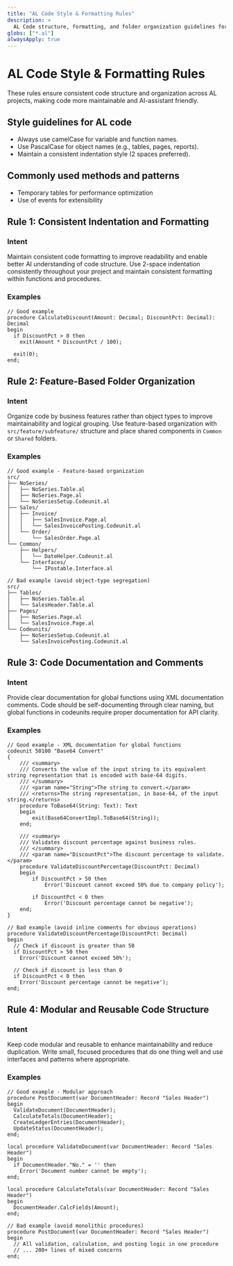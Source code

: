 ```yaml
---
title: "AL Code Style & Formatting Rules"
description: >
  AL Code structure, formatting, and folder organization guidelines for AL development
globs: ["*.al"]
alwaysApply: true
---
```


# AL Code Style & Formatting Rules

These rules ensure consistent code structure and organization across AL projects, making code more maintainable and AI-assistant friendly.

## Style guidelines for AL code
  - Always use camelCase for variable and function names.
  - Use PascalCase for object names (e.g., tables, pages, reports).
  - Maintain a consistent indentation style (2 spaces preferred).

## Commonly used methods and patterns
  - Temporary tables for performance optimization
  - Use of events for extensibility

## Rule 1: Consistent Indentation and Formatting

### Intent
Maintain consistent code formatting to improve readability and enable better AI understanding of code structure. Use 2-space indentation consistently throughout your project and maintain consistent formatting within functions and procedures.

### Examples

```al
// Good example
procedure CalculateDiscount(Amount: Decimal; DiscountPct: Decimal): Decimal
begin
  if DiscountPct > 0 then
    exit(Amount * DiscountPct / 100);
    
  exit(0);
end;
```

## Rule 2: Feature-Based Folder Organization

### Intent
Organize code by business features rather than object types to improve maintainability and logical grouping. Use feature-based organization with `src/feature/subfeature/` structure and place shared components in `Common` or `Shared` folders.

### Examples

```
// Good example - Feature-based organization
src/
├── NoSeries/
│   ├── NoSeries.Table.al
│   ├── NoSeries.Page.al
│   └── NoSeriesSetup.Codeunit.al
├── Sales/
│   ├── Invoice/
│   │   ├── SalesInvoice.Page.al
│   │   └── SalesInvoicePosting.Codeunit.al
│   └── Order/
│       └── SalesOrder.Page.al
└── Common/
    ├── Helpers/
    │   └── DateHelper.Codeunit.al
    └── Interfaces/
        └── IPostable.Interface.al
```

```
// Bad example (avoid object-type segregation)
src/
├── Tables/
│   ├── NoSeries.Table.al
│   └── SalesHeader.Table.al
├── Pages/
│   ├── NoSeries.Page.al
│   └── SalesInvoice.Page.al
└── Codeunits/
    ├── NoSeriesSetup.Codeunit.al
    └── SalesInvoicePosting.Codeunit.al
```

## Rule 3: Code Documentation and Comments

### Intent
Provide clear documentation for global functions using XML documentation comments. Code should be self-documenting through clear naming, but global functions in codeunits require proper documentation for API clarity.

### Examples

```al
// Good example - XML documentation for global functions
codeunit 50100 "Base64 Convert"
{
    /// <summary>
    /// Converts the value of the input string to its equivalent string representation that is encoded with base-64 digits.
    /// </summary>
    /// <param name="String">The string to convert.</param>
    /// <returns>The string representation, in base-64, of the input string.</returns>
    procedure ToBase64(String: Text): Text
    begin
        exit(Base64ConvertImpl.ToBase64(String));
    end;

    /// <summary>
    /// Validates discount percentage against business rules.
    /// </summary>
    /// <param name="DiscountPct">The discount percentage to validate.</param>
    procedure ValidateDiscountPercentage(DiscountPct: Decimal)
    begin
        if DiscountPct > 50 then
            Error('Discount cannot exceed 50% due to company policy');
            
        if DiscountPct < 0 then
            Error('Discount percentage cannot be negative');
    end;
}
```

```al
// Bad example (avoid inline comments for obvious operations)
procedure ValidateDiscountPercentage(DiscountPct: Decimal)
begin
  // Check if discount is greater than 50
  if DiscountPct > 50 then
    Error('Discount cannot exceed 50%');
    
  // Check if discount is less than 0
  if DiscountPct < 0 then
    Error('Discount percentage cannot be negative');
end;
```

## Rule 4: Modular and Reusable Code Structure

### Intent
Keep code modular and reusable to enhance maintainability and reduce duplication. Write small, focused procedures that do one thing well and use interfaces and patterns where appropriate.

### Examples

```al
// Good example - Modular approach
procedure PostDocument(var DocumentHeader: Record "Sales Header")
begin
  ValidateDocument(DocumentHeader);
  CalculateTotals(DocumentHeader);
  CreateLedgerEntries(DocumentHeader);
  UpdateStatus(DocumentHeader);
end;

local procedure ValidateDocument(var DocumentHeader: Record "Sales Header")
begin
  if DocumentHeader."No." = '' then
    Error('Document number cannot be empty');
end;

local procedure CalculateTotals(var DocumentHeader: Record "Sales Header")
begin
  DocumentHeader.CalcFields(Amount);
end;
```

```al
// Bad example (avoid monolithic procedures)
procedure PostDocument(var DocumentHeader: Record "Sales Header")
begin
  // All validation, calculation, and posting logic in one procedure
  // ... 200+ lines of mixed concerns
end;
``` 